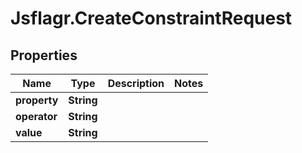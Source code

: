 # Jsflagr.CreateConstraintRequest

## Properties
Name | Type | Description | Notes
------------ | ------------- | ------------- | -------------
**property** | **String** |  | 
**operator** | **String** |  | 
**value** | **String** |  | 


